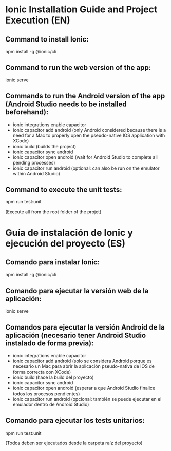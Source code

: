 # Ionic Installation Guide and Project Execution (EN)

## Command to install Ionic:

npm install -g @ionic/cli

## Command to run the web version of the app:

ionic serve

## Commands to run the Android version of the app (Android Studio needs to be installed beforehand):

- ionic integrations enable capacitor
- ionic capacitor add android (only Android considered because there is a need for a Mac to properly open the pseudo-native IOS application with XCode)
- ionic build (builds the project)
- ionic capacitor sync android
- ionic capacitor open android (wait for Android Studio to complete all pending processes)
- ionic capacitor run android (optional: can also be run on the emulator within Android Studio)
  
## Command to execute the unit tests:

npm run test:unit

(Execute all from the root folder of the projet)


# Guía de instalación de Ionic y ejecución del proyecto (ES)

## Comando para instalar Ionic:

npm install -g @ionic/cli

## Comando para ejecutar la versión web de la aplicación:

ionic serve

## Comandos para ejecutar la versión Android de la aplicación (necesario tener Android Studio instalado de forma previa):

- ionic integrations enable capacitor
- ionic capacitor add android (solo se considera Android porque es necesario un Mac para abrir la aplicación pseudo-nativa de IOS de forma correcta con XCode)
- ionic build (hace la build del proyecto)
- ionic capacitor sync android
- ionic capacitor open android (esperar a que Android Studio finalice todos los procesos pendientes)
- ionic capacitor run android (opcional: también se puede ejecutar en el emulador dentro de Android Studio)

## Comando para ejecutar los tests unitarios:

npm run test:unit

(Todos deben ser ejecutados desde la carpeta raíz del proyecto)
